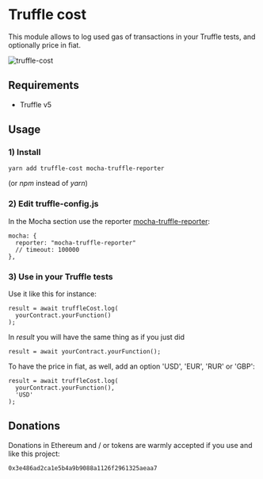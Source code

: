 # Truffle cost

This module allows to log used gas of transactions in your Truffle tests, and optionally price in fiat.

![truffle-cost](https://raw.githubusercontent.com/guix77/truffle-cost/gh-pages/truffle-cost.png)

## Requirements

+ Truffle v5

## Usage

### 1) Install

    yarn add truffle-cost mocha-truffle-reporter

(or *npm* instead of *yarn*)

### 2) Edit truffle-config.js

In the Mocha section use the reporter [mocha-truffle-reporter](https://github.com/guix77/mocha-truffle-reporter):

    mocha: {
      reporter: "mocha-truffle-reporter"
      // timeout: 100000
    },

### 3) Use in your Truffle tests

Use it like this for instance:

    result = await truffleCost.log(
      yourContract.yourFunction()
    );

In *result* you will have the same thing as if you just did

    result = await yourContract.yourFunction();

To have the price in fiat, as well, add an option 'USD', 'EUR', 'RUR' or 'GBP':

    result = await truffleCost.log(
      yourContract.yourFunction(),
      'USD'
    );

## Donations

Donations in Ethereum and / or tokens are warmly accepted if you use and like this project:

    0x3e486ad2ca1e5b4a9b9088a1126f2961325aeaa7
